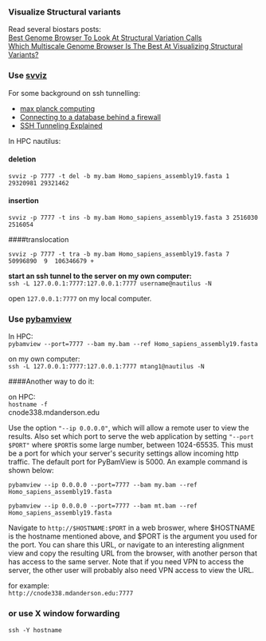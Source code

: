 
### Visualize Structural variants

Read several biostars posts:  
[Best Genome Browser To Look At Structural Variation Calls](https://www.biostars.org/p/52014/)  
[Which Multiscale Genome Browser Is The Best At Visualizing Structural Variants?](https://www.biostars.org/p/19455/)


### Use [svviz](https://github.com/svviz/svviz)

For some background on ssh tunnelling:  
* [max planck computing](http://www.mpcdf.mpg.de/services/network/secure-shell/ssh-tunnelling-port-forwarding)  
* [Connecting to a database behind a firewall](http://blog.trackets.com/2014/05/17/ssh-tunnel-local-and-remote-port-forwarding-explained-with-examples.html)  
* [SSH Tunneling Explained](https://chamibuddhika.wordpress.com/2012/03/21/ssh-tunnelling-explained/)

In HPC nautilus:  

#### deletion
`svviz -p 7777 -t del -b my.bam Homo_sapiens_assembly19.fasta 1 29320981 29321462`

#### insertion
`svviz -p 7777 -t ins -b my.bam Homo_sapiens_assembly19.fasta 3 2516030 2516054`

####translocation

`svviz -p 7777 -t tra -b my.bam Homo_sapiens_assembly19.fasta 7  50996890  9  106346679 +`

**start an ssh tunnel to the server on my own computer:**  
`ssh -L 127.0.0.1:7777:127.0.0.1:7777 username@nautilus -N`

open `127.0.0.1:7777` on my local computer.

### Use [pybamview](http://melissagymrek.com/pybamview/)	

In HPC:  
`pybamview --port=7777 --bam my.bam --ref Homo_sapiens_assembly19.fasta`
 
on my own computer:  
`ssh -L 127.0.0.1:7777:127.0.0.1:7777 mtang1@nautilus -N`


####Another way to do it:

on HPC:  
`hostname -f`  
cnode338.mdanderson.edu


Use the option `"--ip 0.0.0.0"`, which will allow a remote user to view the results. Also set which port to serve the web application by setting `"--port $PORT"` where `$PORT`is some large number, between 1024-65535. This must be a port for which your server's security settings allow incoming http traffic. The default port for PyBamView is 5000. An example command is shown below:

`pybamview --ip 0.0.0.0 --port=7777 --bam my.bam --ref Homo_sapiens_assembly19.fasta`

`pybamview --ip 0.0.0.0 --port=7777 --bam mt.bam --ref Homo_sapiens_assembly19.fasta`

Navigate to `http://$HOSTNAME:$PORT` in a web broswer, where $HOSTNAME is the hostname mentioned above, and $PORT is the argument you used for the port. You can share this URL, or navigate to an interesting alignment view and copy the resulting URL from the browser, with another person that has access to the same server. Note that if you need VPN to access the server, the other user will probably also need VPN access to view the URL.

for example:  
`http://cnode338.mdanderson.edu:7777`

### or use X window forwarding
`ssh -Y hostname`
